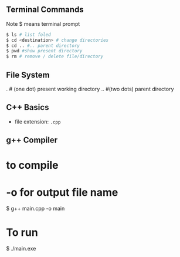 ## Terminal Commands
Note $ means terminal prompt
```bash
$ ls # list foled
$ cd <destination> # change directories
$ cd .. #.. parent directory
$ pwd #show present directory
$ rm # remove / delete file/directory
```
## File System
. # (one dot) present working directory
.. #(two dots) parent directory

## C++ Basics
- file extension: `.cpp`

## g++ Compiler
# to compile
# -o for output file name
$ g++ main.cpp -o main
# To run
$ ./main.exe